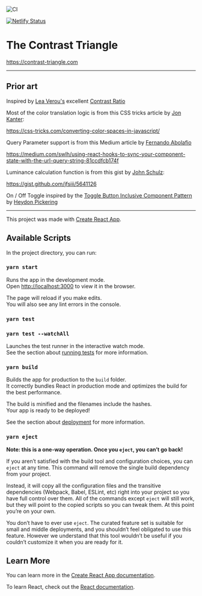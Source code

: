 ![CI](https://github.com/chipcullen/contrast-triangle/workflows/CI/badge.svg)

[![Netlify Status](https://api.netlify.com/api/v1/badges/a462d35f-c003-4b97-81a5-f1c673121a18/deploy-status)](https://app.netlify.com/sites/contrast-triangle/deploys)

# The Contrast Triangle

https://contrast-triangle.com

_______________

## Prior art

Inspired by [Lea Verou's](https://lea.verou.me/) excellent [Contrast Ratio](https://contrast-ratio.com/)

Most of the color translation logic is from this CSS tricks article by [Jon Kanter](https://jonkantner.com/):

https://css-tricks.com/converting-color-spaces-in-javascript/

Query Parameter support is from this Medium article by [Fernando Abolafio](https://github.com/fernandoabolafio)

https://medium.com/swlh/using-react-hooks-to-sync-your-component-state-with-the-url-query-string-81ccdfcb174f

Luminance calculation function is from this gist by [John Schulz](https://gist.github.com/jfsiii):

https://gist.github.com/jfsiii/5641126

On / Off Toggle inspired by the [Toggle Button Inclusive Component Pattern](https://inclusive-components.design/toggle-button/) by [Heydon Pickering](https://heydonworks.com/)

_______________

This project was made with [Create React App](https://github.com/facebook/create-react-app).

## Available Scripts

In the project directory, you can run:

### `yarn start`

Runs the app in the development mode.<br />
Open [http://localhost:3000](http://localhost:3000) to view it in the browser.

The page will reload if you make edits.<br />
You will also see any lint errors in the console.

### `yarn test`
### `yarn test --watchAll`

Launches the test runner in the interactive watch mode.<br />
See the section about [running tests](https://facebook.github.io/create-react-app/docs/running-tests) for more information.

### `yarn build`

Builds the app for production to the `build` folder.<br />
It correctly bundles React in production mode and optimizes the build for the best performance.

The build is minified and the filenames include the hashes.<br />
Your app is ready to be deployed!

See the section about [deployment](https://facebook.github.io/create-react-app/docs/deployment) for more information.

### `yarn eject`

**Note: this is a one-way operation. Once you `eject`, you can’t go back!**

If you aren’t satisfied with the build tool and configuration choices, you can `eject` at any time. This command will remove the single build dependency from your project.

Instead, it will copy all the configuration files and the transitive dependencies (Webpack, Babel, ESLint, etc) right into your project so you have full control over them. All of the commands except `eject` will still work, but they will point to the copied scripts so you can tweak them. At this point you’re on your own.

You don’t have to ever use `eject`. The curated feature set is suitable for small and middle deployments, and you shouldn’t feel obligated to use this feature. However we understand that this tool wouldn’t be useful if you couldn’t customize it when you are ready for it.

## Learn More

You can learn more in the [Create React App documentation](https://facebook.github.io/create-react-app/docs/getting-started).

To learn React, check out the [React documentation](https://reactjs.org/).

